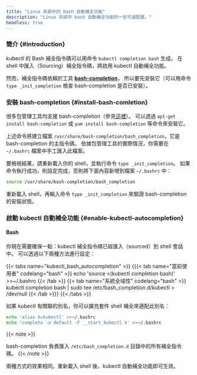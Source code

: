 ```yaml
---
title: "Linux 系統中的 bash 自動補全功能"
description: "Linux 系統中 bash 自動補全功能的一些可選配置。"
headless: true
---
```

<!-- 
---
title: "bash auto-completion on Linux"
description: "Some optional configuration for bash auto-completion on Linux."
headless: true
---
-->

<!-- 
### Introduction
-->
### 簡介 {#introduction}

<!-- 
The kubectl completion script for Bash can be generated with the command `kubectl completion bash`. Sourcing the completion script in your shell enables kubectl autocompletion.

However, the completion script depends on [**bash-completion**](https://github.com/scop/bash-completion), which means that you have to install this software first (you can test if you have bash-completion already installed by running `type _init_completion`).
-->
kubectl 的 Bash 補全指令碼可以用命令 `kubectl completion bash` 生成。
在 shell 中匯入（Sourcing）補全指令碼，將啟用 kubectl 自動補全功能。

然而，補全指令碼依賴於工具 [**bash-completion**](https://github.com/scop/bash-completion)，
所以要先安裝它（可以用命令 `type _init_completion` 檢查 bash-completion 是否已安裝）。

<!-- 
### Install bash-completion
-->
### 安裝 bash-completion {#install-bash-comletion}

<!-- 
bash-completion is provided by many package managers (see [here](https://github.com/scop/bash-completion#installation)). You can install it with `apt-get install bash-completion` or `yum install bash-completion`, etc.

The above commands create `/usr/share/bash-completion/bash_completion`, which is the main script of bash-completion. Depending on your package manager, you have to manually source this file in your `~/.bashrc` file.

To find out, reload your shell and run `type _init_completion`. If the command succeeds, you're already set, otherwise add the following to your `~/.bashrc` file:
-->
很多包管理工具均支援 bash-completion（參見[這裡](https://github.com/scop/bash-completion#installation)）。
可以透過 `apt-get install bash-completion` 或 `yum install bash-completion` 等命令來安裝它。

上述命令將建立檔案 `/usr/share/bash-completion/bash_completion`，它是 bash-completion 的主指令碼。
依據包管理工具的實際情況，你需要在 `~/.bashrc` 檔案中手工匯入此檔案。

要檢視結果，請重新載入你的 shell，並執行命令 `type _init_completion`。
如果命令執行成功，則設定完成，否則將下面內容新增到檔案 `~/.bashrc` 中：

```bash
source /usr/share/bash-completion/bash_completion
```

<!-- 
Reload your shell and verify that bash-completion is correctly installed by typing `type _init_completion`.
-->
重新載入 shell，再輸入命令 `type _init_completion` 來驗證 bash-completion 的安裝狀態。

<!-- 
### Enable kubectl autocompletion
-->
### 啟動 kubectl 自動補全功能 {#enable-kubectl-autocompletion}

#### Bash

<!-- 
You now need to ensure that the kubectl completion script gets sourced in all your shell sessions. There are two ways in which you can do this:
-->
你現在需要確保一點：kubectl 補全指令碼已經匯入（sourced）到 shell 會話中。
可以透過以下兩種方法進行設定：

{{< tabs name="kubectl_bash_autocompletion" >}}
{{{< tab name="當前使用者" codelang="bash" >}}
echo 'source <(kubectl completion bash)' >>~/.bashrc
{{< /tab >}}
{{< tab name="系統全域性" codelang="bash" >}}
kubectl completion bash | sudo tee /etc/bash_completion.d/kubectl > /dev/null
{{< /tab >}}}
{{< /tabs >}}

<!-- 
If you have an alias for kubectl, you can extend shell completion to work with that alias:
-->
如果 kubectl 有關聯的別名，你可以擴充套件 shell 補全來適配此別名：

```bash
echo 'alias k=kubectl' >>~/.bashrc
echo 'complete -o default -F __start_kubectl k' >>~/.bashrc
```

{{< note >}}
<!-- 
bash-completion sources all completion scripts in `/etc/bash_completion.d`.
-->
bash-completion 負責匯入 `/etc/bash_completion.d` 目錄中的所有補全指令碼。
{{< /note >}}

<!-- 
Both approaches are equivalent. After reloading your shell, kubectl autocompletion should be working.
-->
兩種方式的效果相同。重新載入 shell 後，kubectl 自動補全功能即可生效。
